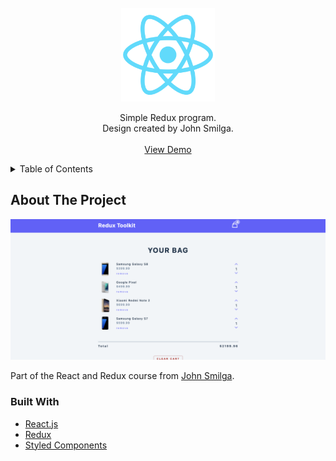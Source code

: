 <!-- PROJECT LOGO -->
<br />
<div align="center">
	<a href="https://github.com/brain-shutdown/Redux-tutorial">
		<img src="./public/logo512.png" alt="Logo" width="150">
	</a>
	<p align="center">
		Simple Redux program.
		<br />
		Design created by John Smilga.
		<br />
		<br />
		<a href="https://react-redux-cart-tutorial.netlify.app/">View Demo</a>
	</p>
</div>

<!-- TABLE OF CONTENTS -->
<details>
	<summary>Table of Contents</summary>
	<ol>
		<li>
			<a href="#about-the-project">About The Project</a>
			<ul>
				<li><a href="#built-with">Built With</a></li>
			</ul>
		</li>
	</ol>
</details>

<!-- ABOUT THE PROJECT -->

## About The Project

![Product Name Screen Shot][product-screenshot]

Part of the React and Redux course from [John Smilga](https://github.com/john-smilga).

### Built With

-   [React.js](https://reactjs.org/)
-   [Redux](https://redux.js.org/)
-   [Styled Components](https://styled-components.com/)

[product-screenshot]: ./public/front-page.png

